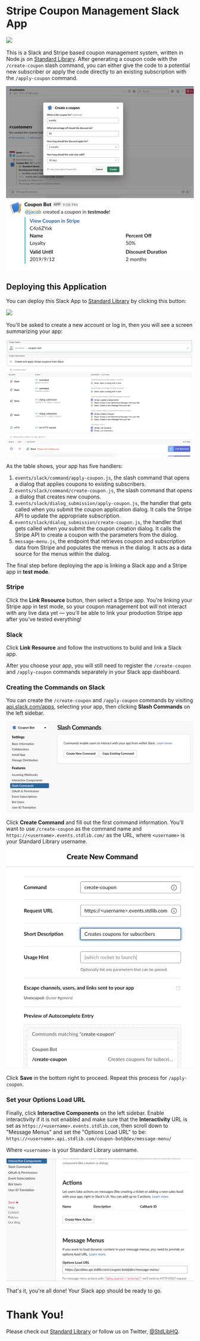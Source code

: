 # Stripe Coupon Management Slack App

[<img src="https://deploy.stdlib.com/static/images/deploy.svg" width="192">](https://deploy.stdlib.com/)

This is a Slack and Stripe based coupon management system, written in Node.js
on [Standard Library](https://stdlib.com). After generating a coupon code with the `/create-coupon` slash command, you can either give the code to a potential new subscriber or apply the code directly to an existing subscription with the `/apply-coupon` command.

![](./readme/images/create-coupon-dialog.png)
![](./readme/images/created-coupon.png)

## Deploying this Application

You can deploy this Slack App to [Standard Library](https://stdlib.com) by clicking this button:

[<img src="https://deploy.stdlib.com/static/images/deploy.svg" width="192">](https://deploy.stdlib.com/)

You'll be asked to create a new account or log in, then you will see a screen summarizing your app:

![](./readme/images/deploy.png)

As the table shows, your app has five handlers:
1. `events/slack/command/apply-coupon.js`, the slash command that opens a dialog that applies coupons to existing subscribers.
1. `events/slack/command/create-coupon.js`, the slash command that opens a dialog that creates new coupons.
1. `events/slack/dialog_submission/apply-coupon.js`, the handler that gets called when you submit the coupon application dialog. It calls the Stripe API to update the appropriate subscription.
1. `events/slack/dialog_submission/create-coupon.js`, the handler that gets called when you submit the coupon creation dialog. It calls the Stripe API to create a coupon with the parameters from the dialog.
1. `message-menu.js`, the endpoint that retrieves coupon and subscription data from Stripe and populates the menus in the dialog. It acts as a data source for the menus within the dialog.

The final step before deploying the app is linking a Slack app and a Stripe app in **test mode**.

### Stripe

Click the **Link Resource** button, then select a Stripe app. You're linking your Stripe app in test mode, so your coupon management bot will not interact with any live data yet –– you'll be able to link your production Stripe app after you've tested everything!

### Slack

Click **Link Resource** and follow the instructions to build and link a Slack app.

After you choose your app, you will still need to register the `/create-coupon` and `/apply-coupon` commands separately in your Slack app dashboard.

### Creating the Commands on Slack

You can create the `/create-coupon` and `/apply-coupon` commands by visiting [api.slack.com/apps](https://api.slack.com/apps),
selecting your app, then clicking **Slash Commands** on the left sidebar.

![](./readme/images/slack-create-command.png)

Click **Create Command** and fill out the first command information. You'll want to
use `/create-coupon` as the command name and `https://<username>.events.stdlib.com/` as the
URL, where `<username>` is your Standard Library username.

![](./readme/images/slack-command-info.png)

Click **Save** in the bottom right to proceed. Repeat this process for `/apply-coupon`.

### Set your Options Load URL

Finally, click **Interactive Components** on the left sidebar. Enable interactivity if it is not enabled and make sure that the **Interactivity** URL is set as `https://<username>.events.stdlib.com`, then scroll down to "Message Menus" and set the "Options Load URL" to be:
`https://<username>.api.stdlib.com/coupon-bot@dev/message-menu/`

Where `<username>` is your Standard Library username.

![](./readme/images/message-menu.png)

That's it, you're all done! Your Slack app should be ready to go.

# Thank You!

Please check out [Standard Library](https://stdlib.com/) or follow us on Twitter,
[@StdLibHQ](https://twitter.com/@StdLibHQ).